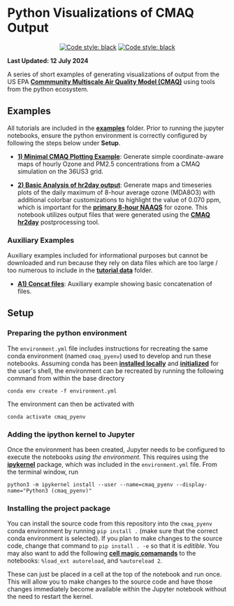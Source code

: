 # Python Visualizations of CMAQ Output

<p align="center">
<a href="https://github.com/psf/black"><img alt="Code style: black" src="https://img.shields.io/badge/code%20style-black-000000.svg"></a>
<a href="https://github.com/astral-sh/ruff"><img alt="Code style: black" src="https://img.shields.io/endpoint?url=https://raw.githubusercontent.com/astral-sh/ruff/main/assets/badge/v2.json"></a>
</p>

**Last Updated: 12 July 2024**

A series of short examples of generating visualizations of output from the US EPA __[Commmunity Multiscale Air Quality Model (CMAQ)](https://github.com/USEPA/CMAQ/tree/main)__ using tools from the python ecosystem. 

## Examples
All tutorials are included in the __[examples](./examples)__ folder. Prior to running the jupyter notebooks, ensure the python environment is correctly configured by following the steps below under __Setup__.


* __[1) Minimal CMAQ Plotting Example](./01_minimal_cmaq_plotting_example.ipynb)__:  Generate simple coordinate-aware maps of hourly Ozone and PM2.5 concentrations from a CMAQ simulation on the 36US3 grid.

* __[2) Basic Analysis of hr2day output](02_hr2day_output_analysis_example.ipynb)__: Generate maps and timeseries plots of the daily maximum of 8-hour average ozone (MDA8O3) with additional colorbar customizations to highlight the value of 0.070 ppm, which is important for the __[primary 8-hour NAAQS](https://www.epa.gov/criteria-air-pollutants/naaqs-table)__ for ozone. This notebook utilizes output files that were generated using the __[CMAQ hr2day](https://github.com/USEPA/CMAQ/tree/main/POST/hr2day)__ postprocessing tool.

### Auxiliary Examples

Auxiliary examples included for informational purposes but cannot be downloaded and run because they rely on data files which are too large / too numerous to include in the __[tutorial data](./examples/tutorial_data)__ folder.

* __[A1) Concat files](./A1_concat_files.ipynb)__: Auxiliary example showing basic concatenation of files. 

## Setup
### Preparing the python environment
The `environment.yml` file includes instructions for recreating the same conda environment (named `cmaq_pyenv`) used to develop and run these notebooks. Assuming conda has been __[installed locally](https://conda.io/projects/conda/en/latest/user-guide/install/index.html)__ and __[initialized](https://conda.io/projects/conda/en/latest/dev-guide/deep-dives/activation.html)__ for the user's shell, the environment can be recreated by running the following command from within the base directory

`conda env create -f environment.yml`

The environment can then be activated with

`conda activate cmaq_pyenv`

### Adding the ipython kernel to Jupyter

Once the environment has been created, Jupyter needs to be configured to execute the notebooks *using the environment.* This requires using the __[ipykernel](https://github.com/ipython/ipykernel)__ package, which was included in the `environment.yml` file. From the terminal window, run

`python3 -m ipykernel install --user --name=cmaq_pyenv --display-name="Python3 (cmaq_pyenv)"`

### Installing the project package

You can install the source code from this repository into the `cmaq_pyenv` conda environment by running `pip install .` (make sure that the correct conda environment is selected). If you plan to make changes to the source code, change that command to `pip install . -e` so that it is *editible*. You may also want to add the following __[cell magic comamands](https://ipython.readthedocs.io/en/stable/interactive/magics.html)__ to the notebooks: `%load_ext autoreload`, and `%autoreload 2`.

These can just be placed in a cell at the top of the notebook and run once. This will allow you to make changes to the source code and have those changes immediately become available within the Jupyter notebook without the need to restart the kernel.





